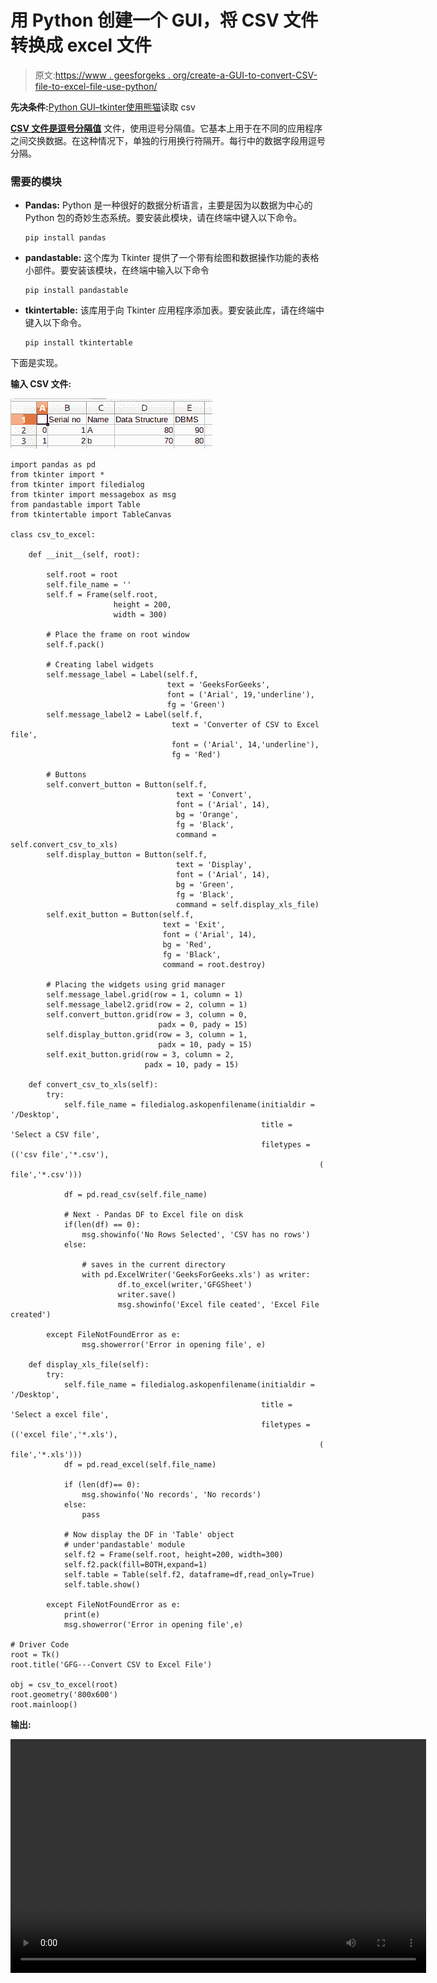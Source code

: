 # 用 Python 创建一个 GUI，将 CSV 文件转换成 excel 文件

> 原文:[https://www . geesforgeks . org/create-a-GUI-to-convert-CSV-file-to-excel-file-use-python/](https://www.geeksforgeeks.org/create-a-gui-to-convert-csv-file-into-excel-file-using-python/)

**先决条件:**[Python GUI–tkinter](https://www.geeksforgeeks.org/python-gui-tkinter/)[使用熊猫](https://www.geeksforgeeks.org/python-read-csv-using-pandas-read_csv/)读取 csv

**[CSV 文件是逗号分隔值](https://www.geeksforgeeks.org/writing-csv-files-in-python/)** 文件，使用逗号分隔值。它基本上用于在不同的应用程序之间交换数据。在这种情况下，单独的行用换行符隔开。每行中的数据字段用逗号分隔。

### 需要的模块

*   **Pandas:** Python 是一种很好的数据分析语言，主要是因为以数据为中心的 Python 包的奇妙生态系统。要安装此模块，请在终端中键入以下命令。

    ```
    pip install pandas
    ```

*   **pandastable:** 这个库为 Tkinter 提供了一个带有绘图和数据操作功能的表格小部件。要安装该模块，在终端中输入以下命令

    ```
    pip install pandastable
    ```

*   **tkintertable:** 该库用于向 Tkinter 应用程序添加表。要安装此库，请在终端中键入以下命令。

    ```
    pip install tkintertable
    ```

下面是实现。

**输入 CSV 文件:**

![gui-to-convert-csv-to-excel](img/5e32afebf0bd872cdc90d3c10c9899f0.png)

```
import pandas as pd
from tkinter import *
from tkinter import filedialog
from tkinter import messagebox as msg
from pandastable import Table
from tkintertable import TableCanvas

class csv_to_excel:

    def __init__(self, root):

        self.root = root
        self.file_name = ''
        self.f = Frame(self.root,
                       height = 200,
                       width = 300)

        # Place the frame on root window
        self.f.pack()

        # Creating label widgets
        self.message_label = Label(self.f,
                                   text = 'GeeksForGeeks',
                                   font = ('Arial', 19,'underline'),
                                   fg = 'Green')
        self.message_label2 = Label(self.f,
                                    text = 'Converter of CSV to Excel file',
                                    font = ('Arial', 14,'underline'),
                                    fg = 'Red')

        # Buttons
        self.convert_button = Button(self.f,
                                     text = 'Convert',
                                     font = ('Arial', 14),
                                     bg = 'Orange',
                                     fg = 'Black',
                                     command = self.convert_csv_to_xls)
        self.display_button = Button(self.f,
                                     text = 'Display',
                                     font = ('Arial', 14), 
                                     bg = 'Green',
                                     fg = 'Black',
                                     command = self.display_xls_file)
        self.exit_button = Button(self.f,
                                  text = 'Exit',
                                  font = ('Arial', 14),
                                  bg = 'Red',
                                  fg = 'Black', 
                                  command = root.destroy)

        # Placing the widgets using grid manager
        self.message_label.grid(row = 1, column = 1)
        self.message_label2.grid(row = 2, column = 1)
        self.convert_button.grid(row = 3, column = 0,
                                 padx = 0, pady = 15)
        self.display_button.grid(row = 3, column = 1, 
                                 padx = 10, pady = 15)
        self.exit_button.grid(row = 3, column = 2,
                              padx = 10, pady = 15)

    def convert_csv_to_xls(self):
        try:
            self.file_name = filedialog.askopenfilename(initialdir = '/Desktop',
                                                        title = 'Select a CSV file',
                                                        filetypes = (('csv file','*.csv'),
                                                                     ('csv file','*.csv')))

            df = pd.read_csv(self.file_name)

            # Next - Pandas DF to Excel file on disk
            if(len(df) == 0):      
                msg.showinfo('No Rows Selected', 'CSV has no rows')
            else:

                # saves in the current directory
                with pd.ExcelWriter('GeeksForGeeks.xls') as writer:
                        df.to_excel(writer,'GFGSheet')
                        writer.save()
                        msg.showinfo('Excel file ceated', 'Excel File created')     

        except FileNotFoundError as e:
                msg.showerror('Error in opening file', e)

    def display_xls_file(self):
        try:
            self.file_name = filedialog.askopenfilename(initialdir = '/Desktop',
                                                        title = 'Select a excel file',
                                                        filetypes = (('excel file','*.xls'),
                                                                     ('excel file','*.xls')))
            df = pd.read_excel(self.file_name)

            if (len(df)== 0):
                msg.showinfo('No records', 'No records')
            else:
                pass

            # Now display the DF in 'Table' object
            # under'pandastable' module
            self.f2 = Frame(self.root, height=200, width=300) 
            self.f2.pack(fill=BOTH,expand=1)
            self.table = Table(self.f2, dataframe=df,read_only=True)
            self.table.show()

        except FileNotFoundError as e:
            print(e)
            msg.showerror('Error in opening file',e)

# Driver Code 
root = Tk()
root.title('GFG---Convert CSV to Excel File')

obj = csv_to_excel(root)
root.geometry('800x600')
root.mainloop()
```

**输出:**

<video class="wp-video-shortcode" id="video-405629-1" width="665" height="374" preload="metadata" controls=""><source type="video/webm" src="https://media.geeksforgeeks.org/wp-content/cdn-uploads/20200430180409/gui-to-convert-csv-to-excel.webm?_=1">[https://media.geeksforgeeks.org/wp-content/cdn-uploads/20200430180409/gui-to-convert-csv-to-excel.webm](https://media.geeksforgeeks.org/wp-content/cdn-uploads/20200430180409/gui-to-convert-csv-to-excel.webm)</video>
